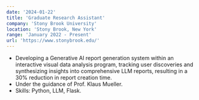 ```yaml
---
date: '2024-01-22'
title: 'Graduate Research Assistant'
company: 'Stony Brook University'
location: 'Stony Brook, New York'
range: 'January 2022 - Present'
url: 'https://www.stonybrook.edu/'
---
```


 - Developing a Generative AI report generation system within an interactive visual data analysis program, tracking user discoveries and synthesizing insights into comprehensive LLM reports, resulting in a 30% reduction in report creation time.
 - Under the guidance of Prof. Klaus Mueller.  
 - Skills: Python, LLM, Flask.


